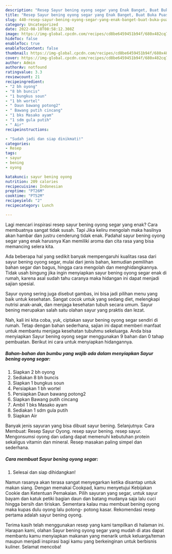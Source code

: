 ```yaml
---
description: "Resep Sayur bening oyong segar yang Enak Banget, Buat Buka Puasa Bisa Manjain Lidah"
title: "Resep Sayur bening oyong segar yang Enak Banget, Buat Buka Puasa Bisa Manjain Lidah"
slug: 440-resep-sayur-bening-oyong-segar-yang-enak-banget-buat-buka-puasa-bisa-manjain-lidah
category: Uncategorized
date: 2022-08-18T08:58:12.308Z
image: https://img-global.cpcdn.com/recipes/cd8be6459451b94f/680x482cq70/sayur-bening-oyong-segar-foto-resep-utama.jpg
hideToc: false
enableToc: true
enableTocContent: false
thumbnail: https://img-global.cpcdn.com/recipes/cd8be6459451b94f/680x482cq70/sayur-bening-oyong-segar-foto-resep-utama.jpg
cover: https://img-global.cpcdn.com/recipes/cd8be6459451b94f/680x482cq70/sayur-bening-oyong-segar-foto-resep-utama.jpg
author: Admin
authorAv: notfound
ratingvalue: 3.3
reviewcount: 21
recipeingredient:
- "2 bh oyong"
- "8 bh buncis"
- "1 bungkus soun"
- "1 bh wortel"
- " Daun bawang potong2"
- " Bawang putih cincang"
- "1 bks Masako ayam"
- "1 sdm gula putih"
- " Air"
recipeinstructions:

- "Sudah jadi dan siap dinikmati!"
categories:
- Resep
tags:
- sayur
- bening
- oyong

katakunci: sayur bening oyong 
nutrition: 209 calories
recipecuisine: Indonesian
preptime: "PT26M"
cooktime: "PT52M"
recipeyield: "2"
recipecategory: Lunch

---
```



Lagi mencari inspirasi resep sayur bening oyong segar yang enak? Cara membuatnya sangat tidak susah. Tapi Jika keliru mengolah maka hasilnya akan hambar dan justru cenderung tidak enak. Padahal sayur bening oyong segar yang enak harusnya Kan memiliki aroma dan cita rasa yang bisa memancing selera kita.


Ada beberapa hal yang sedikit banyak mempengaruhi kualitas rasa dari sayur bening oyong segar, mulai dari jenis bahan, kemudian pemilihan bahan segar dan bagus, hingga cara mengolah dan menghidangkannya. Tidak usah bingung jika ingin menyiapkan sayur bening oyong segar enak di rumah, karena asal sudah tahu caranya maka hidangan ini dapat menjadi sajian spesial.

Sayur oyong sering juga disebut gambas, ini bisa jadi pilihan menu yang baik untuk kesehatan. Sangat cocok untuk yang sedang diet, melengkapi nutrisi anak-anak, dan menjaga kesehatan tubuh secara umum. Sayur bening merupakan salah satu olahan sayur yang praktis dan lezat.


Nah, kali ini kita coba, yuk, ciptakan sayur bening oyong segar sendiri di rumah. Tetap dengan bahan sederhana, sajian ini dapat memberi manfaat untuk membantu menjaga kesehatan tubuhmu sekeluarga. Anda bisa menyiapkan Sayur bening oyong segar menggunakan 9 bahan dan 0 tahap pembuatan. Berikut ini cara untuk menyiapkan hidangannya.

<!--inarticleads1-->

##### Bahan-bahan dan bumbu yang wajib ada dalam menyiapkan Sayur bening oyong segar:

1. Siapkan 2 bh oyong
1. Sediakan 8 bh buncis
1. Siapkan 1 bungkus soun
1. Persiapkan 1 bh wortel
1. Persiapkan  Daun bawang potong2
1. Siapkan  Bawang putih cincang
1. Ambil 1 bks Masako ayam
1. Sediakan 1 sdm gula putih
1. Siapkan  Air


Banyak jenis sayuran yang bisa dibuat sayur bening. Selanjutnya: Cara Membuat: Resep Sayur Oyong. resep sayur bening. resep sayur. Mengonsumsi oyong dan udang dapat memenuhi kebutuhan protein sekaligus vitamin dan mineral. Resep masakan paling simpel dan sederhana. 

<!--inarticleads2-->

##### Cara membuat Sayur bening oyong segar:


1. Selesai dan siap dihidangkan!

Namun rasanya akan terasa sangat menyegarkan ketika disantap untuk makan siang. Dengan memakai Cookpad, kamu menyetujui Kebijakan Cookie dan Ketentuan Pemakaian. Pilih sayuran yang segar, untuk sayur bayam dan katuk petiki bagian daun dan batang mudanya saja lalu cuci hingga bersih dan tiriskan. Sementara kalau mau membuat bening oyong maka kupas dulu oyong lalu potong- potong kasar. Rekomendasi resep pertama adalah sayur bening oyong. 

Terima kasih telah menggunakan resep yang kami tampilkan di halaman ini. Harapan kami, olahan Sayur bening oyong segar yang mudah di atas dapat membantu kamu menyiapkan makanan yang menarik untuk keluarga/teman maupun menjadi inspirasi bagi kamu yang berkeinginan untuk berbisnis kuliner. Selamat mencoba!

